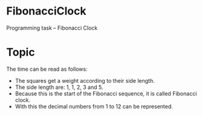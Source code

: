 # FibonacciClock

Programming task – Fibonacci Clock

# Topic

The time can be read as follows:
- The squares get a weight according to their side length.
- The side length are: 1, 1, 2, 3 and 5.
- Because this is the start of the Fibonacci sequence, it is called Fibonacci clock.
- With this the decimal numbers from 1 to 12 can be represented. 
